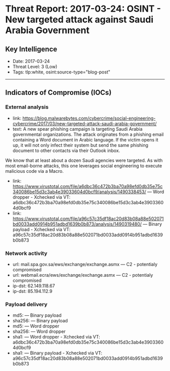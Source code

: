 # Threat Report: 2017-03-24: OSINT - New targeted attack against Saudi Arabia Government


## Key Intelligence
* Date: 2017-03-24
* Threat Level: 3 (Low)
* Tags: tlp:white, osint:source-type="blog-post"

---

## Indicators of Compromise (IOCs)
### External analysis
* link: https://blog.malwarebytes.com/cybercrime/social-engineering-cybercrime/2017/03/new-targeted-attack-saudi-arabia-government/
* text: A new spear phishing campaign is targeting Saudi Arabia governmental organizations. The attack originates from a phishing email containing a Word document in Arabic language. If the victim opens it up, it will not only infect their system but send the same phishing document to other contacts via their Outlook inbox.

We know that at least about a dozen Saudi agencies were targeted. As with most email-borne attacks, this one leverages social engineering to execute malicious code via a Macro.
* link: https://www.virustotal.com/file/a6dbc36c472b3ba70a98efd0db35e75c340086be15d3c3ab4e39033604d0bcf9/analysis/1490338453/ — Word dropper - Xchecked via VT: a6dbc36c472b3ba70a98efd0db35e75c340086be15d3c3ab4e39033604d0bcf9
* link: https://www.virustotal.com/file/a96c57c35df18ac20d83b08a88e502071bd0033add0914b951adbd1639b0b873/analysis/1490319480/ — Binary payload - Xchecked via VT: a96c57c35df18ac20d83b08a88e502071bd0033add0914b951adbd1639b0b873

### Network activity
* url: mail.spa.gov.sa/ews/exchange/exchange.asmx — C2 - potentialy compromised
* url: webmail.ecra/ews/exchange/exchange.asmx — C2 - potentialy compromised
* ip-dst: 62.149.118.67
* ip-dst: 85.194.112.9

### Payload delivery
* md5: <md5> — Binary payload
* sha256: <sha256> — Binary payload
* md5: <md5> — Word dropper
* sha256: <sha256> — Word dropper
* sha1: <sha1> — Word dropper - Xchecked via VT: a6dbc36c472b3ba70a98efd0db35e75c340086be15d3c3ab4e39033604d0bcf9
* sha1: <sha1> — Binary payload - Xchecked via VT: a96c57c35df18ac20d83b08a88e502071bd0033add0914b951adbd1639b0b873
